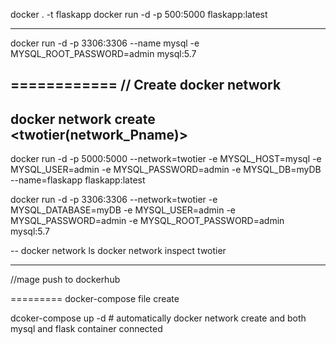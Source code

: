 docker . -t flaskapp
docker run -d -p 500:5000 flaskapp:latest

----
docker run -d -p 3306:3306 --name mysql -e MYSQL_ROOT_PASSWORD=admin mysql:5.7

============
// Create docker network
--
docker network create <twotier(network_Pname)>
--

docker run -d -p 5000:5000 --network=twotier -e MYSQL_HOST=mysql -e MYSQL_USER=admin -e MYSQL_PASSWORD=admin -e MYSQL_DB=myDB --name=flaskapp flaskapp:latest

docker run -d -p 3306:3306 --network=twotier -e MYSQL_DATABASE=myDB -e MYSQL_USER=admin -e MYSQL_PASSWORD=admin -e MYSQL_ROOT_PASSWORD=admin mysql:5.7

--
docker network ls
docker network inspect twotier

-----
//mage push to dockerhub

=========
docker-compose file create 

dcoker-compose up -d   # automatically docker network create and both mysql and flask container connected
